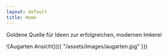 ```yaml
---
layout: default
title: Home
---
```


<p class="message">
    Goldene Quelle für Ideen zur erfolgreichen, modernen Imkerei
</p>

![Augarten Ansicht]({{ "/assets/images/augarten.jpg" }})